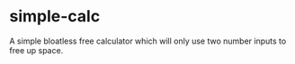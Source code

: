 # simple-calc
A simple bloatless free calculator which will only use two number inputs to free up space.
